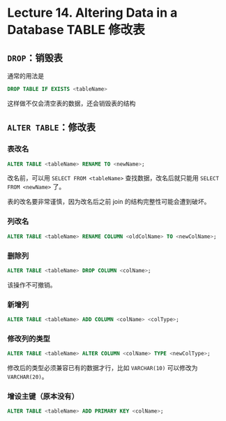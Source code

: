 
Lecture 14\. Altering Data in a Database TABLE 修改表
==================================================


`DROP`：销毁表
----------


通常的用法是



```sql
DROP TABLE IF EXISTS <tableName>

```

这样做不仅会清空表的数据，还会销毁表的结构


`ALTER TABLE`：修改表
-----------------


### 表改名



```sql
ALTER TABLE <tableName> RENAME TO <newName>;

```

改名前，可以用 `SELECT FROM <tableName>` 查找数据，改名后就只能用 `SELECT FROM <newName>` 了。


表的改名要非常谨慎，因为改名后之前 join 的结构完整性可能会遭到破坏。


### 列改名



```sql
ALTER TABLE <tableName> RENAME COLUMN <oldColName> TO <newColName>;

```

### 删除列



```sql
ALTER TABLE <tableName> DROP COLUMN <colName>;

```

该操作不可撤销。


### 新增列



```sql
ALTER TABLE <tableName> ADD COLUMN <colName> <colType>;

```

### 修改列的类型



```sql
ALTER TABLE <tableName> ALTER COLUMN <colName> TYPE <newColType>;

```

修改后的类型必须兼容已有的数据才行，比如 `VARCHAR(10)` 可以修改为 `VARCHAR(20)`。


### 增设主键（原本没有）



```sql
ALTER TABLE <tableName> ADD PRIMARY KEY <colName>;

```

